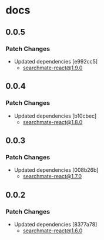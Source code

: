 # docs

## 0.0.5

### Patch Changes

- Updated dependencies [e992cc5]
  - searchmate-react@1.9.0

## 0.0.4

### Patch Changes

- Updated dependencies [b10cbec]
  - searchmate-react@1.8.0

## 0.0.3

### Patch Changes

- Updated dependencies [008b26b]
  - searchmate-react@1.7.0

## 0.0.2

### Patch Changes

- Updated dependencies [8377a78]
  - searchmate-react@1.6.0
